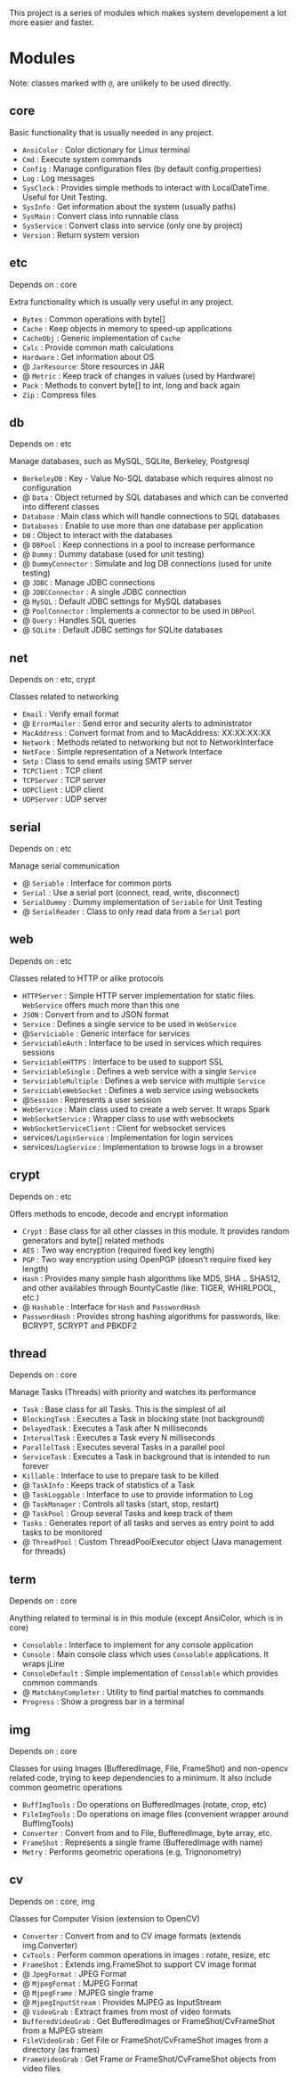 This project is a series of modules which makes system developement a lot more easier and faster.

# Modules 

Note: classes marked with `@`, are unlikely to be used directly. 

## core

Basic functionality that is usually needed in any project.

 * `AnsiColor`  : Color dictionary for Linux terminal
 * `Cmd`        : Execute system commands
 * `Config`     : Manage configuration files (by default config.properties)
 * `Log`        : Log messages
 * `SysClock`   : Provides simple methods to interact with LocalDateTime. Useful for Unit Testing.
 * `SysInfo`    : Get information about the system (usually paths)
 * `SysMain`    : Convert class into runnable class
 * `SysService` : Convert class into service (only one by project)
 * `Version`    : Return system version
 
## etc 
 Depends on : core
 
 Extra functionality which is usually very useful in any project.
 
 * `Bytes`      : Common operations with byte[]
 * `Cache`      : Keep objects in memory to speed-up applications
 * `CacheObj`   : Generic implementation of `Cache`
 * `Calc`       : Provide common math calculations
 * `Hardware`   : Get information about OS
 * @ `JarResource`: Store resources in JAR
 * @ `Metric`   : Keep track of changes in values (used by Hardware)
 * `Pack`       : Methods to convert byte[] to int, long and back again
 * `Zip`        : Compress files
 
## db 
Depends on : etc
 
 Manage databases, such as MySQL, SQLite, Berkeley, Postgresql
 
 * `BerkeleyDB` : Key - Value No-SQL database which requires almost no configuration
 * @ `Data`       : Object returned by SQL databases and which can be converted into different classes
 * `Database`   : Main class which will handle connections to SQL databases
 * `Databases`  : Enable to use more than one database per application
 * `DB`         : Object to interact with the databases
 * @ `DBPool`     : Keep connections in a pool to increase performance
 * @ `Dummy`      : Dummy database (used for unit testing)
 * @ `DummyConnector` : Simulate and log DB connections (used for unite testing)
 * @ `JDBC`       : Manage JDBC connections
 * @ `JDBCConnector`  : A single JDBC connection
 * @ `MySQL`      : Default JDBC settings for MySQL databases
 * @ `PoolConnector`  : Implements a connector to be used in `DBPool`
 * @ `Query`      : Handles SQL queries
 * @ `SQLite`     : Default JDBC settings for SQLite databases
 
## net         
Depends on : etc, crypt

 Classes related to networking
 
 * `Email` : Verify email format
 * @ `ErrorMailer` : Send error and security alerts to administrator
 * `MacAddress` : Convert format from and to MacAddress: XX:XX:XX:XX
 * `Network` : Methods related to networking but not to NetworkInterface
 * `NetFace` : Simple representation of a Network Interface
 * `Smtp` : Class to send emails using SMTP server
 * `TCPClient` : TCP client
 * `TCPServer` : TCP server
 * `UDPClient` : UDP client
 * `UDPServer` : UDP server

## serial       
Depends on : etc

 Manage serial communication
 
 * @ `Seriable`     : Interface for common ports
 * `Serial`         : Use a serial port (connect, read, write, disconnect)
 * `SerialDummy`    : Dummy implementation of `Seriable` for Unit Testing
 * @ `SerialReader` : Class to only read data from a `Serial` port
 
## web          
Depends on : etc

 Classes related to HTTP or alike protocols
 
 * `HTTPServer` : Simple HTTP server implementation for static files. `WebService` offers much more than this one
 * `JSON` : Convert from and to JSON format
 * `Service` : Defines a single service to be used in `WebService`
 * @`Serviciable` : Generic interface for services
 * `ServiciableAuth` : Interface to be used in services which requires sessions
 * `ServiciableHTTPS` : Interface to be used to support SSL
 * `ServiciableSingle` : Defines a web service with a single `Service`
 * `ServiciableMultiple` : Defines a web service with multiple `Service`
 * `ServiciableWebSocket` : Defines a web service using websockets
 * @`Session` : Represents a user session
 * `WebService` : Main class used to create a web server. It wraps Spark
 * `WebSocketService` : Wrapper class to use with websockets
 * `WebSocketServiceClient` : Client for websocket services
 * services/`LoginService` : Implementation for login services
 * services/`LogService` : Implementation to browse logs in a browser

## crypt        
Depends on : etc    

 Offers methods to encode, decode and encrypt information

 * `Crypt` : Base class for all other classes in this module. It provides random generators and byte[] related methods
 * `AES` : Two way encryption (required fixed key length)
 * `PGP` : Two way encryption using OpenPGP (doesn't require fixed key length)
 * `Hash` : Provides many simple hash algorithms like MD5, SHA .. SHA512, and other availables through BountyCastle (like: TIGER, WHIRLPOOL, etc.)
 * @ `Hashable` : Interface for `Hash` and `PasswordHash`
 * `PasswordHash` : Provides strong hashing algorithms for passwords, like: BCRYPT, SCRYPT and PBKDF2

## thread
Depends on : core

 Manage Tasks (Threads) with priority and watches its performance
 
 * `Task` : Base class for all Tasks. This is the simplest of all
 * `BlockingTask` : Executes a Task in blocking state (not background)
 * `DelayedTask` : Executes a Task after N milliseconds
 * `IntervalTask` : Executes a Task every N milliseconds
 * `ParallelTask` : Executes several Tasks in a parallel pool
 * `ServiceTask` : Executes a Task in background that is intended to run forever
 * `Killable` : Interface to use to prepare task to be killed
 * @ `TaskInfo` : Keeps track of statistics of a Task
 * @ `TaskLoggable` : Interface to use to provide information to Log
 * @ `TaskManager` : Controls all tasks (start, stop, restart)
 * @ `TaskPool` : Group several Tasks and keep track of them
 * `Tasks` : Generates report of all tasks and serves as entry point to add tasks to be monitored
 * @ `ThreadPool` : Custom ThreadPoolExecutor object (Java management for threads)

## term         
Depends on : core

 Anything related to terminal is in this module (except AnsiColor, which is in core)
 
 * `Consolable` : Interface to implement for any console application
 * `Console` : Main console class which uses `Consolable` applications. It wraps jLine
 * `ConsoleDefault` : Simple implementation of `Consolable` which provides common commands
 * @ `MatchAnyCompleter` : Utility to find partial matches to commands
 * `Progress` : Show a progress bar in a terminal

## img
Depends on : core

 Classes for using Images (BufferedImage, File, FrameShot) and non-opencv related code, trying to keep dependencies to a minimum. 
 It also include common geometric operations

 * `BuffImgTools` : Do operations on BufferedImages (rotate, crop, etc)
 * `FileImgTools` : Do operations on image files (convenient wrapper around BuffImgTools)
 * `Converter` : Convert from and to File, BufferedImage, byte array, etc.
 * `FrameShot` : Represents a single frame (BufferedImage with name)
 * `Metry` : Performs geometric operations (e.g, Trignonometry)

## cv           
Depends on : core, img

Classes for Computer Vision (extension to OpenCV)

 * `Converter` : Convert from and to CV image formats (extends img.Converter)
 * `CvTools` : Perform common operations in images : rotate, resize, etc
 * `FrameShot` : Extends img.FrameShot to support CV image format
 * @ `JpegFormat` : JPEG Format
 * @ `MjpegFormat` : MJPEG Format
 * @ `MjpegFrame` : MJPEG single frame
 * @ `MjpegInputStream` : Provides MJPEG as InputStream
 * @ `VideoGrab` : Extract frames from most of video formats
 * `BufferedVideoGrab` : Get BufferedImages or FrameShot/CvFrameShot from a MJPEG stream
 * `FileVideoGrab` : Get File or FrameShot/CvFrameShot images from a directory (as frames)
 * `FrameVideoGrab` : Get Frame or FrameShot/CvFrameShot objects from video files
